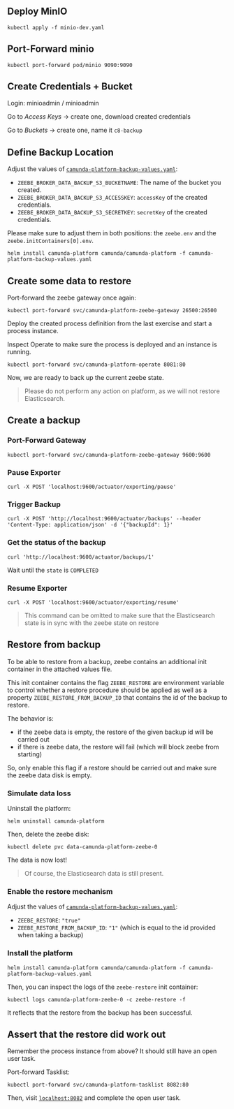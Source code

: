 ## Deploy MinIO

```shell
kubectl apply -f minio-dev.yaml
```

## Port-Forward minio

```shell
kubectl port-forward pod/minio 9090:9090
```

## Create Credentials + Bucket

Login: minioadmin / minioadmin

Go to _Access Keys_ -> create one, download created credentials

Go to _Buckets_ -> create one, name it `c8-backup`

## Define Backup Location

Adjust the values of [`camunda-platform-backup-values.yaml`](./camunda-platform-backup-values.yaml):

* `ZEEBE_BROKER_DATA_BACKUP_S3_BUCKETNAME`: The name of the bucket you created.
* `ZEEBE_BROKER_DATA_BACKUP_S3_ACCESSKEY`: `accessKey` of the created credentials.
* `ZEEBE_BROKER_DATA_BACKUP_S3_SECRETKEY`: `secretKey` of the created credentials.

Please make sure to adjust them in both positions: the `zeebe.env` and the `zeebe.initContainers[0].env`.

```shell
helm install camunda-platform camunda/camunda-platform -f camunda-platform-backup-values.yaml
```

## Create some data to restore

Port-forward the zeebe gateway once again:

```shell
kubectl port-forward svc/camunda-platform-zeebe-gateway 26500:26500
```

Deploy the created process definition from the last exercise and start a process instance.

Inspect Operate to make sure the process is deployed and an instance is running.

```shell
kubectl port-forward svc/camunda-platform-operate 8081:80
```

Now, we are ready to back up the current zeebe state.

>Please do not perform any action on platform, as we will not restore Elasticsearch.

## Create a backup

### Port-Forward Gateway

```shell
kubectl port-forward svc/camunda-platform-zeebe-gateway 9600:9600
```

### Pause Exporter

```shell
curl -X POST 'localhost:9600/actuator/exporting/pause'
```

### Trigger Backup

```shell
curl -X POST 'http://localhost:9600/actuator/backups' --header 'Content-Type: application/json' -d '{"backupId": 1}'
```

### Get the status of the backup

```shell
curl 'http://localhost:9600/actuator/backups/1'
```

Wait until the `state` is `COMPLETED`

### Resume Exporter

```shell
curl -X POST 'localhost:9600/actuator/exporting/resume'
```

>This command can be omitted to make sure that the Elasticsearch state is in sync with the zeebe state on restore

## Restore from backup

To be able to restore from a backup, zeebe contains an additional init container in the attached values file.

This init container contains the flag `ZEEBE_RESTORE` are environment variable to control whether a restore procedure should be applied as well as a property `ZEEBE_RESTORE_FROM_BACKUP_ID` that contains the id of the backup to restore.

The behavior is:

* if the zeebe data is empty, the restore of the given backup id will be carried out
* if there is zeebe data, the restore will fail (which will block zeebe from starting)

So, only enable this flag if a restore should be carried out and make sure the zeebe data disk is empty.

### Simulate data loss

Uninstall the platform:

```shell
helm uninstall camunda-platform
```

Then, delete the zeebe disk:

```shell
kubectl delete pvc data-camunda-platform-zeebe-0
```

The data is now lost!

>Of course, the Elasticsearch data is still present.

### Enable the restore mechanism

Adjust the values of [`camunda-platform-backup-values.yaml`](./camunda-platform-backup-values.yaml):

* `ZEEBE_RESTORE`: `"true"`
* `ZEEBE_RESTORE_FROM_BACKUP_ID`: `"1"` (which is equal to the id provided when taking a backup)

### Install the platform

```shell
helm install camunda-platform camunda/camunda-platform -f camunda-platform-backup-values.yaml
```

Then, you can inspect the logs of the `zeebe-restore` init container:

```shell
kubectl logs camunda-platform-zeebe-0 -c zeebe-restore -f
```

It reflects that the restore from the backup has been successful.

## Assert that the restore did work out

Remember the process instance from above? It should still have an open user task.

Port-forward Tasklist:

```shell
kubectl port-forward svc/camunda-platform-tasklist 8082:80
```

Then, visit [`localhost:8082`](http://localhost:8082) and complete the open user task.